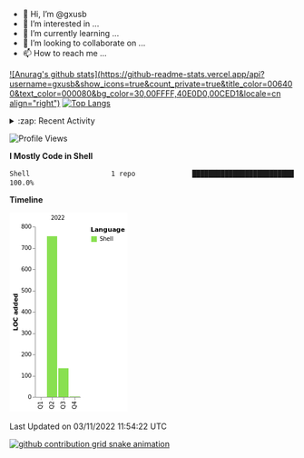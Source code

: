 - 👋 Hi, I’m @gxusb
- 👀 I’m interested in ...
- 🌱 I’m currently learning ...
- 💞️ I’m looking to collaborate on ...
- 📫 How to reach me ...
  
[![Anurag's github stats](https://github-readme-stats.vercel.app/api?username=gxusb&show_icons=true&count_private=true&title_color=006400&text_color=000080&bg_color=30,00FFFF,40E0D0,00CED1&locale=cn align="right")](https://github.com/gxusb)
[![Top Langs](https://github-readme-stats.vercel.app/api/top-langs/?username=gxusb&title_color=006400&text_color=000080&layout=compact&bg_color=30,00FFFF,40E0D0,00CED1&locale=cn)](https://github.com/gxusb)

<details>
<summary>:zap: Recent Activity</summary>
<!--START_SECTION:activity-->

1. ❗️ Opened issue [#194](https://github.com/cppla/ServerStatus/issues/194) in [cppla/ServerStatus](https://github.com/cppla/ServerStatus)
2. ❗️ Opened issue [#193](https://github.com/cppla/ServerStatus/issues/193) in [cppla/ServerStatus](https://github.com/cppla/ServerStatus)
3. 🗣 Commented on [#38](https://github.com/BililiveRecorder/BililiveRecorder-WebUI/issues/38) in [BililiveRecorder/BililiveRecorder-WebUI](https://github.com/BililiveRecorder/BililiveRecorder-WebUI)
4. ❗️ Opened issue [#38](https://github.com/BililiveRecorder/BililiveRecorder-WebUI/issues/38) in [BililiveRecorder/BililiveRecorder-WebUI](https://github.com/BililiveRecorder/BililiveRecorder-WebUI)
5. ❗️ Opened issue [#418](https://github.com/BililiveRecorder/BililiveRecorder/issues/418) in [BililiveRecorder/BililiveRecorder](https://github.com/BililiveRecorder/BililiveRecorder)

<!--END_SECTION:activity-->
</details>

<!--START_SECTION:waka-->
![Profile Views](http://img.shields.io/badge/Profile%20Views-58-blue)

**I Mostly Code in Shell** 

```text
Shell                    1 repo              █████████████████████████   100.0%

```


**Timeline**

![Chart not found](https://raw.githubusercontent.com/gxusb/gxusb/master/charts/bar_graph.png) 


 Last Updated on 03/11/2022 11:54:22 UTC
<!--END_SECTION:waka-->

[![github contribution grid snake animation](https://raw.githubusercontent.com/gxusb/gxusb/output/github-contribution-grid-snake.svg)](https://github.com/gxusb)

<!---
gxusb/gxusb is a ✨ special ✨ repository because its `README.md` (this file) appears on your GitHub profile.
You can click the Preview link to take a look at your changes.
--->
